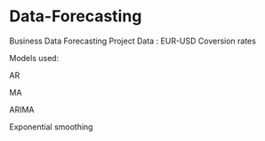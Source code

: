 # Data-Forecasting
Business Data Forecasting Project
Data : EUR-USD Coversion rates

Models used:

AR

MA

ARIMA

Exponential smoothing
